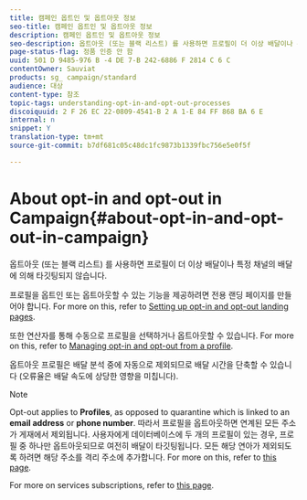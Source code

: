 ```yaml
---
title: 캠페인 옵트인 및 옵트아웃 정보
seo-title: 캠페인 옵트인 및 옵트아웃 정보
description: 캠페인 옵트인 및 옵트아웃 정보
seo-description: 옵트아웃 (또는 블랙 리스트) 를 사용하면 프로필이 더 이상 배달이나 특정 채널의 배달에 의해 타깃팅되지 않습니다.
page-status-flag: 정품 인증 안 함
uuid: 501 D 9485-976 B -4 DE 7-B 242-6886 F 2814 C 6 C
contentOwner: Sauviat
products: sg_ campaign/standard
audience: 대상
content-type: 참조
topic-tags: understanding-opt-in-and-opt-out-processes
discoiquuid: 2 F 26 EC 22-0809-4541-B 2 A 1-E 84 FF 868 BA 6 E
internal: n
snippet: Y
translation-type: tm+mt
source-git-commit: b7df681c05c48dc1fc9873b1339fbc756e5e0f5f

---
```



# About opt-in and opt-out in Campaign{#about-opt-in-and-opt-out-in-campaign}

옵트아웃 (또는 블랙 리스트) 를 사용하면 프로필이 더 이상 배달이나 특정 채널의 배달에 의해 타깃팅되지 않습니다.

프로필을 옵트인 또는 옵트아웃할 수 있는 기능을 제공하려면 전용 랜딩 페이지를 만들어야 합니다. For more on this, refer to [Setting up opt-in and opt-out landing pages](../../audiences/using/managing-opt-in-and-opt-out-in-campaign.md#setting-up-opt-in-and-opt-out-landing-pages).

또한 연산자를 통해 수동으로 프로필을 선택하거나 옵트아웃할 수 있습니다. For more on this, refer to [Managing opt-in and opt-out from a profile](../../audiences/using/managing-opt-in-and-opt-out-in-campaign.md#managing-opt-in-and-opt-out-from-a-profile).

옵트아웃 프로필은 배달 분석 중에 자동으로 제외되므로 배달 시간을 단축할 수 있습니다 (오류율은 배달 속도에 상당한 영향을 미칩니다).

>[!NOTE]
>
>Opt-out applies to **Profiles**, as opposed to quarantine which is linked to an **email address** or **phone number**. 따라서 프로필을 옵트아웃하면 연계된 모든 주소가 게재에서 제외됩니다. 사용자에게 데이터베이스에 두 개의 프로필이 있는 경우, 프로필 중 하나만 옵트아웃되므로 여전히 배달이 타깃팅됩니다. 모든 해당 연아가 제외되도록 하려면 해당 주소를 격리 주소에 추가합니다. For more on this, refer to [this page](../../sending/using/understanding-quarantine-management.md#identifying-quarantined-addresses-for-the-entire-platform).

For more on services subscriptions, refer to [this page](../../audiences/using/about-subscriptions.md).
